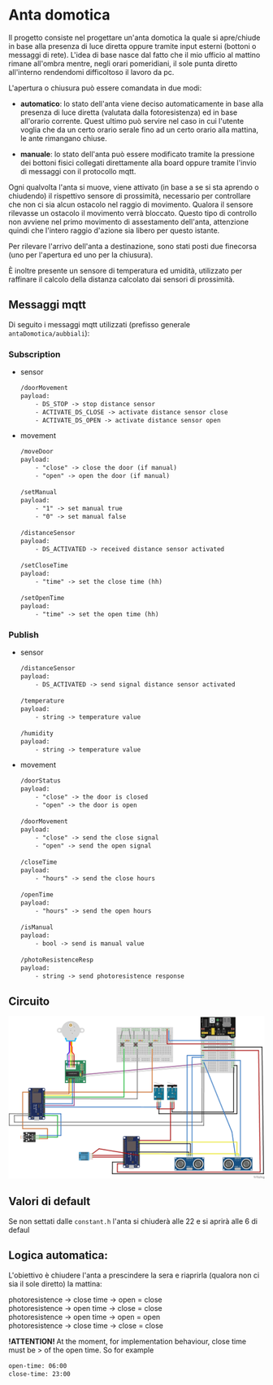 # Anta domotica

Il progetto consiste nel progettare un'anta domotica la quale si apre/chiude in base alla presenza di luce diretta oppure tramite input esterni (bottoni o messaggi di rete). 
L'idea di base nasce dal fatto che il mio ufficio al mattino rimane all'ombra mentre, negli orari pomeridiani, il sole punta diretto all'interno rendendomi difficoltoso il lavoro da pc.

L'apertura o chiusura può essere comandata in due modi:
- <b>automatico</b>: lo stato dell'anta viene deciso automaticamente in base alla presenza di luce diretta (valutata dalla fotoresistenza) ed in base all'orario corrente. Quest ultimo può servire nel caso in cui l'utente voglia che da un certo orario serale fino ad un certo orario alla mattina, le ante rimangano chiuse.

- <b>manuale</b>: lo stato dell'anta può essere modificato tramite la pressione dei bottoni fisici collegati direttamente alla board oppure tramite l'invio di messaggi con il protocollo mqtt.

Ogni qualvolta l'anta si muove, viene attivato (in base a se si sta aprendo o chiudendo) il rispettivo sensore di prossimità, necessario per controllare che non ci sia alcun ostacolo nel raggio di movimento. Qualora il sensore rilevasse un ostacolo il movimento verrà bloccato. Questo tipo di controllo non avviene nel primo movimento di assestamento dell'anta, attenzione quindi che l'intero raggio d'azione sia libero per questo istante.

Per rilevare l'arrivo dell'anta a destinazione, sono stati posti due finecorsa (uno per l'apertura ed uno per la chiusura).

È inoltre presente un sensore di temperatura ed umidità, utilizzato per raffinare il calcolo della distanza calcolato dai sensori di prossimità.

## Messaggi mqtt
Di seguito i messaggi mqtt utilizzati (prefisso generale `antaDomotica/aubbiali`):

### Subscription

- sensor
    ```
    /doorMovement
    payload:
        - DS_STOP -> stop distance sensor
        - ACTIVATE_DS_CLOSE -> activate distance sensor close
        - ACTIVATE_DS_OPEN -> activate distance sensor open
    ```

- movement
    ```
    /moveDoor
    payload:
        - "close" -> close the door (if manual)
        - "open" -> open the door (if manual)

    /setManual
    payload:
        - "1" -> set manual true
        - "0" -> set manual false

    /distanceSensor
    payload:
        - DS_ACTIVATED -> received distance sensor activated

    /setCloseTime
    payload:
        - "time" -> set the close time (hh)

    /setOpenTime
    payload:
        - "time" -> set the open time (hh)
    ```

### Publish

- sensor
    ```
    /distanceSensor
    payload:
        - DS_ACTIVATED -> send signal distance sensor activated

    /temperature
    payload:
        - string -> temperature value

    /humidity
    payload:
        - string -> temperature value
    ```

- movement
    ```
    /doorStatus
    payload:
        - "close" -> the door is closed
        - "open" -> the door is open

    /doorMovement
    payload:
        - "close" -> send the close signal
        - "open" -> send the open signal

    /closeTime
    payload:
        - "hours" -> send the close hours

    /openTime
    payload:
        - "hours" -> send the open hours

    /isManual
    payload:
        - bool -> send is manual value

    /photoResistenceResp
    payload:
        - string -> send photoresistence response 

    ```

## Circuito

![Fritzing circuit](antaDomotica.jpg)

## Valori di default

Se non settati dalle `constant.h` l'anta si chiuderà alle 22 e si aprirà alle 6 di defaul

## Logica automatica:

L'obiettivo è chiudere l'anta a prescindere la sera e riaprirla (qualora non ci sia il sole diretto) la mattina:

photoresistence -> close        time -> open   = close\
photoresistence -> open         time -> close  = close\
photoresistence -> open         time -> open   = open\
photoresistence -> close        time -> close  = close

<b> !ATTENTION! </b>
At the moment, for implementation behaviour, close time must be > of the open time.
So for example
```
open-time: 06:00
close-time: 23:00
```